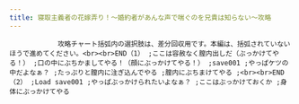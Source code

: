 ```yaml
---
title: 寝取主義者の花嫁弄り！～婚約者があんな声で喘ぐのを兄貴は知らない～攻略
---
```


                攻略チャート括弧内の選択肢は、差分回収用です。本編は、括弧されていないほうで進めてください。<br><br>END（1） ;ここは容赦なく膣内出しだ（ぶっかけてやる！） ;口の中にぶちかましてやる！（顔にぶっかけてやる！） ;save001 ;やっぱケツの中だよなぁ？ ;たっぷりと膣内に注ぎ込んでやる ;膣内にぶちまけてやる ;<br><br>END（2） ;Load save001 ;やっぱぶっかけられたいよなぁ？ ;ここはぶっかけておくか ;身体にぶっかけてやる
              
